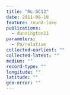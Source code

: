 ```yaml
---
title: "RL-GC12"
date: 2011-06-10
feature: round-lake
publications:
  - dunnington11
parameters: 
  - Pb/relative
collected-earliest: ""
collected-latest: ""
medium: ""
record-type: ""
longitude: ""
latitude: ""
geo-error: ""
---
```

